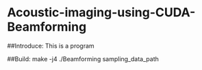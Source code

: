 # Acoustic-imaging-using-CUDA-Beamforming
##Introduce:
This is a program

##Build:
make -j4
./Beamforming sampling_data_path
